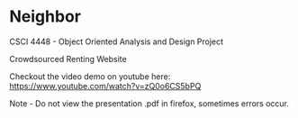# Neighbor
CSCI 4448 - Object Oriented Analysis and Design Project

Crowdsourced Renting Website

Checkout the video demo on youtube here: https://www.youtube.com/watch?v=zQ0o6CS5bPQ


Note - Do not view the presentation .pdf in firefox, sometimes errors occur.

